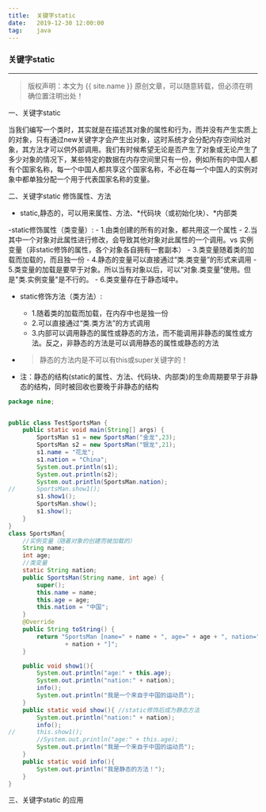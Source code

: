 ```yaml
---              
title:  关键字static 
date:   2019-12-30 12:00:00
tag:    java
---
```

### 关键字static

***
> 版权声明：本文为 {{ site.name }} 原创文章，可以随意转载，但必须在明确位置注明出处！

<head><link rel="stylesheet" href="../css/rouge.css"></head>

一、关键字static

当我们编写一个类时，其实就是在描述其对象的属性和行为，而并没有产生实质上的对象，只有通过new关键字才会产生出对象，这时系统才会分配内存空间给对象，其方法才可以供外部调用。我们有时候希望无论是否产生了对象或无论产生了多少对象的情况下，某些特定的数据在内存空间里只有一份，例如所有的中国人都有个国家名称，每一个中国人都共享这个国家名称，不必在每一个中国人的实例对象中都单独分配一个用于代表国家名称的变量。


二、关键字static 修饰属性、方法


- static,静态的，可以用来属性、方法、*代码块（或初始化块）、*内部类

-static修饰属性（类变量）:
    - 1.由类创建的所有的对象，都共用这一个属性
    - 2.当其中一个对象对此属性进行修改，会导致其他对象对此属性的一个调用。vs 实例变量（非static修饰的属性，各个对象各自拥有一套副本）
    - 3.类变量随着类的加载而加载的，而且独一份
    - 4.静态的变量可以直接通过“类.类变量”的形式来调用
    - 5.类变量的加载是要早于对象。所以当有对象以后，可以“对象.类变量”使用。但是"类.实例变量"是不行的。
    - 6.类变量存在于静态域中。

- static修饰方法（类方法）:
    - 1.随着类的加载而加载，在内存中也是独一份
    - 2.可以直接通过“类.类方法”的方式调用
    - 3.内部可以调用静态的属性或静态的方法，而不能调用非静态的属性或方法。反之，非静态的方法是可以调用静态的属性或静态的方法

- >静态的方法内是不可以有this或super关键字的！

- 注：静态的结构(static的属性、方法、代码块、内部类)的生命周期要早于非静态的结构，同时被回收也要晚于非静态的结构


```java
package nine;


public class TestSportsMan {
	public static void main(String[] args) {
		SportsMan s1 = new SportsMan("金龙",23);
		SportsMan s2 = new SportsMan("银龙",21);
		s1.name = "花龙";
		s1.nation = "China";
		System.out.println(s1);
		System.out.println(s2);
		System.out.println(SportsMan.nation);
//		SportsMan.show1();
		s1.show1();
		SportsMan.show();
		s1.show();
	}
}
class SportsMan{
	//实例变量（随着对象的创建而被加载的）
	String name;
	int age;
	//类变量
	static String nation;
	public SportsMan(String name, int age) {
		super();
		this.name = name;
		this.age = age;
		this.nation = "中国";
	}
	@Override
	public String toString() {
		return "SportsMan [name=" + name + ", age=" + age + ", nation="
				+ nation + "]";
	}

	public void show1(){
		System.out.println("age:" + this.age);
		System.out.println("nation:" + nation);
		info();
		System.out.println("我是一个来自于中国的运动员");
	}
	public static void show(){ //static修饰后成为静态方法
		System.out.println("nation:" + nation);
		info();
//		this.show1();
		//System.out.println("age:" + this.age);
		System.out.println("我是一个来自于中国的运动员");
	}
	public static void info(){
		System.out.println("我是静态的方法！");
	}
}
```

三、关键字static 的应用
